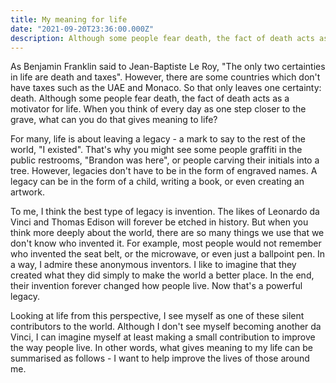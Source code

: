 ```yaml
---
title: My meaning for life
date: "2021-09-20T23:36:00.000Z"
description: Although some people fear death, the fact of death acts as a motivator for life. When you think of every day as one step closer to the grave, what can you do that gives meaning to life?
---
```


As Benjamin Franklin said to Jean-Baptiste Le Roy, "The only two certainties in life are death and taxes". However, there are some countries which don't have taxes such as the UAE and Monaco. So that only leaves one certainty: death. Although some people fear death, the fact of death acts as a motivator for life. When you think of every day as one step closer to the grave, what can you do that gives meaning to life?

For many, life is about leaving a legacy - a mark to say to the rest of the world, "I existed". That's why you might see some people graffiti in the public restrooms, "Brandon was here", or people carving their initials into a tree. However, legacies don't have to be in the form of engraved names. A legacy can be in the form of a child, writing a book, or even creating an artwork.

To me, I think the best type of legacy is invention. The likes of Leonardo da Vinci and Thomas Edison will forever be etched in history. But when you think more deeply about the world, there are so many things we use that we don't know who invented it. For example, most people would not remember who invented the seat belt, or the microwave, or even just a ballpoint pen. In a way, I admire these anonymous inventors. I like to imagine that they created what they did simply to make the world a better place. In the end, their invention forever changed how people live. Now that's a powerful legacy.

Looking at life from this perspective, I see myself as one of these silent contributors to the world. Although I don't see myself becoming another da Vinci, I can imagine myself at least making a small contribution to improve the way people live. In other words, what gives meaning to my life can be summarised as follows - I want to help improve the lives of those around me.
